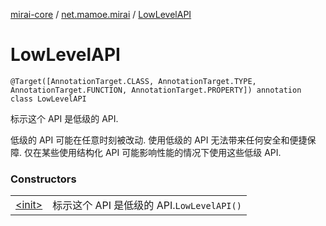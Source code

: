[mirai-core](../../index.md) / [net.mamoe.mirai](../index.md) / [LowLevelAPI](./index.md)

# LowLevelAPI

`@Target([AnnotationTarget.CLASS, AnnotationTarget.TYPE, AnnotationTarget.FUNCTION, AnnotationTarget.PROPERTY]) annotation class LowLevelAPI`

标示这个 API 是低级的 API.

低级的 API 可能在任意时刻被改动.
使用低级的 API 无法带来任何安全和便捷保障.
仅在某些使用结构化 API 可能影响性能的情况下使用这些低级 API.

### Constructors
|||
|:----------------------------------------------------------------------------------------|:---------------------------------------------------------------------------------------------------------------------------------------------------------------------------------------------------------|
| [&lt;init&gt;](-init-.md) | 标示这个 API 是低级的 API.`LowLevelAPI()` |

